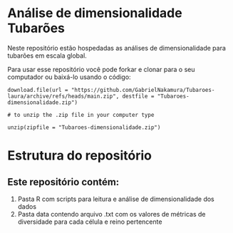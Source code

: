 # Análise de dimensionalidade Tubarões

Neste repositório estão hospedadas as análises de dimensionalidade para tubarões em escala
    global.

Para usar esse repositório você pode forkar e clonar para o seu computador ou baixá-lo
usando o código:

```{r echo=TRUE, eval=FALSE}
download.file(url = "https://github.com/GabrielNakamura/Tubaroes-laura/archive/refs/heads/main.zip", destfile = "Tubaroes-dimensionalidade.zip")

# to unzip the .zip file in your computer type

unzip(zipfile = "Tubaroes-dimensionalidade.zip")
```

# Estrutura do repositório

## Este repositório contém:

1. Pasta R com scripts para leitura e análise de dimensionalidade dos dados
2. Pasta data contendo arquivo .txt com os valores de métricas de diversidade para cada célula e reino pertencente
